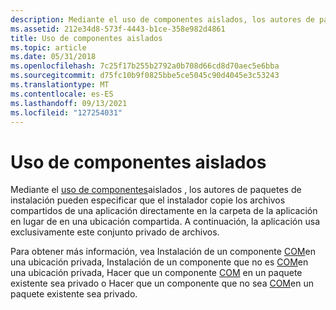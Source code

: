 ```yaml
---
description: Mediante el uso de componentes aislados, los autores de paquetes de instalación pueden especificar que el instalador copie los archivos compartidos de una aplicación directamente en la carpeta de la aplicación en lugar de en una ubicación compartida.
ms.assetid: 212e34d8-573f-4443-b1ce-358e982d4861
title: Uso de componentes aislados
ms.topic: article
ms.date: 05/31/2018
ms.openlocfilehash: 7c25f17b255b2792a0b708d66cd8d70aec5e6bba
ms.sourcegitcommit: d75fc10b9f0825bbe5ce5045c90d4045e3c53243
ms.translationtype: MT
ms.contentlocale: es-ES
ms.lasthandoff: 09/13/2021
ms.locfileid: "127254031"
---
```

# <a name="using-isolated-components"></a>Uso de componentes aislados

Mediante el [uso de componentes](isolated-components.md)aislados , los autores de paquetes de instalación pueden especificar que el instalador copie los archivos compartidos de una aplicación directamente en la carpeta de la aplicación en lugar de en una ubicación compartida. A continuación, la aplicación usa exclusivamente este conjunto privado de archivos.

Para obtener más información, vea Instalación de un componente [COM](installing-a-com-component-to-a-private-location.md)en una ubicación privada, Instalación de un componente que no es [COM](installing-a-non-com-component-to-a-private-location.md)en una ubicación privada, Hacer que un componente [COM](make-a-com-component-in-an-existing-package-private.md) en un paquete existente sea privado o Hacer que un componente que no sea [COM](make-a-non-com-component-in-an-existing-package-private.md)en un paquete existente sea privado.

 

 



